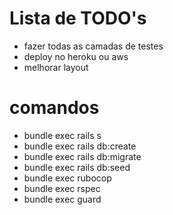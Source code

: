 # Lista de TODO's
- fazer todas as camadas de testes
- deploy no heroku ou aws
- melhorar layout

# comandos
- bundle exec rails s
- bundle exec rails db:create
- bundle exec rails db:migrate
- bundle exec rails db:seed
- bundle exec rubocop
- bundle exec rspec
- bundle exec guard
